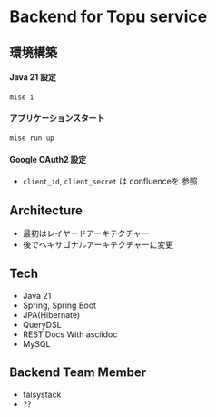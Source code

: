 # Backend for Topu service

## 環境構築

#### Java 21 設定 
```shell
mise i
```

#### アプリケーションスタート
```shell
mise run up
```

#### Google OAuth2 設定
- `client_id`, `client_secret` は confluenceを 参照

## Architecture
- 最初はレイヤードアーキテクチャー
- 後でヘキサゴナルアーキテクチャーに変更

## Tech
- Java 21
- Spring, Spring Boot
- JPA(Hibernate)
- QueryDSL
- REST Docs With asciidoc
- MySQL

## Backend Team Member
- falsystack
- ??

